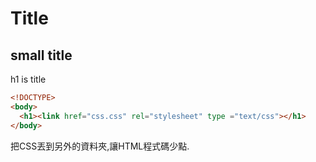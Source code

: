 # Title
## small title

h1 is title
```html
<!DOCTYPE>
<body>
  <h1><link href="css.css" rel="stylesheet" type ="text/css"></h1>
</body>
```
把CSS丟到另外的資料夾,讓HTML程式碼少點.
```

```
